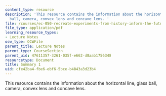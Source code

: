 ```yaml
---
content_type: resource
description: 'This resource contains the information about the horizontal line, glass
  ball, camera, convex lens and concave lens. '
file: /courses/ec-050-recreate-experiments-from-history-inform-the-future-from-the-past-galileo-january-iap-2010/cfe42ba4fbe6ebf65bceb4843a3d23b4_MITEC_050IAP10_sum01.pdf
file_type: application/pdf
learning_resource_types:
- Lecture Notes
ocw_type: OCWFile
parent_title: Lecture Notes
parent_type: CourseSection
parent_uid: 47611357-3261-035f-e662-d8aab1756348
resourcetype: Document
title: Summary 1
uid: cfe42ba4-fbe6-ebf6-5bce-b4843a3d23b4
---
```

This resource contains the information about the horizontal line, glass ball, camera, convex lens and concave lens. 